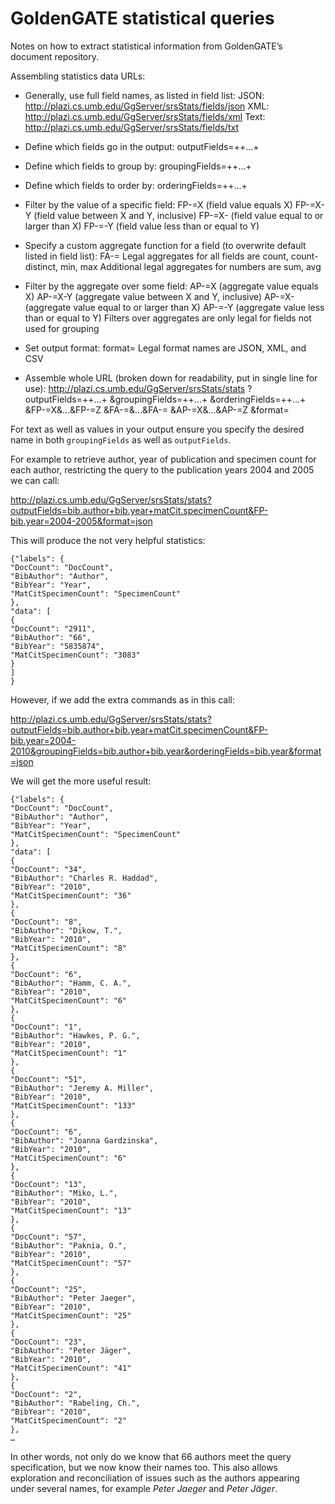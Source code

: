 # GoldenGATE statistical queries #

Notes on how to extract statistical information from GoldenGATE’s document repository.

Assembling statistics data URLs:
- Generally, use full field names, as listed in field list:
   JSON: http://plazi.cs.umb.edu/GgServer/srsStats/fields/json
   XML: http://plazi.cs.umb.edu/GgServer/srsStats/fields/xml
   Text: http://plazi.cs.umb.edu/GgServer/srsStats/fields/txt

- Define which fields go in the output:
   outputFields=<outFieldName1>+<outFieldName2>+...+<outFieldNameN>

- Define which fields to group by:
   groupingFields=<grpFieldName1>+<grpFieldName2>+...+<grpFieldNameN>

- Define which fields to order by:
   orderingFields=<ordFieldName1>+<ordFieldName2>+...+<ordFieldNameN>

- Filter by the value of a specific field:
   FP-<fieldName>=X (field value equals X)
   FP-<fieldName>=X-Y (field value between X and Y, inclusive)
   FP-<fieldName>=X- (field value equal to or larger than X)
   FP-<fieldName>=-Y (field value less than or equal to Y)

- Specify a custom aggregate function for a field
   (to overwrite default listed in field list):
   FA-<fieldName>=<aggregate>
   Legal aggregates for all fields are count, count-distinct, min, max
   Additional legal aggregates for numbers are sum, avg

- Filter by the aggregate over some field:
   AP-<fieldName>=X (aggregate value equals X)
   AP-<fieldName>=X-Y (aggregate value between X and Y, inclusive)
   AP-<fieldName>=X- (aggregate value equal to or larger than X)
   AP-<fieldName>=-Y (aggregate value less than or equal to Y)
   Filters over aggregates are only legal for fields not used for grouping

- Set output format:
   format=<formatName>
   Legal format names are JSON, XML, and CSV

- Assemble whole URL (broken down for readability, put in single line for use):
   http://plazi.cs.umb.edu/GgServer/srsStats/stats
   ?outputFields=<outFieldName1>+<outFieldName2>+...+<outFieldNameN>
   &groupingFields=<grpFieldName1>+<grpFieldName2>+...+<grpFieldNameN>
   &orderingFields=<ordFieldName1>+<ordFieldName2>+...+<ordFieldNameN>
   &FP-<fieldName1>=X&...&FP-<fieldNameN>=Z
   &FA-<fieldName1>=<aggregate1>&...&FA-<fieldNameN>=<aggregateN>
   &AP-<fieldName1>=X&...&AP-<fieldNameN>=Z
   &format=<format>

For text as well as values in your output ensure you specify the desired name in both `groupingFields` as well as `outputFields`.

For example to retrieve author, year of publication and specimen count for each author, restricting the query to the publication years 2004 and 2005 we can call:

http://plazi.cs.umb.edu/GgServer/srsStats/stats?outputFields=bib.author+bib.year+matCit.specimenCount&FP-bib.year=2004-2005&format=json


This will produce the not very helpful statistics:

```
{"labels": {
"DocCount": "DocCount",
"BibAuthor": "Author",
"BibYear": "Year",
"MatCitSpecimenCount": "SpecimenCount"
},
"data": [
{
"DocCount": "2911",
"BibAuthor": "66",
"BibYear": "5835874",
"MatCitSpecimenCount": "3083"
}
]
}
```
However, if we add the extra commands as in this call:

http://plazi.cs.umb.edu/GgServer/srsStats/stats?outputFields=bib.author+bib.year+matCit.specimenCount&FP-bib.year=2004-2010&groupingFields=bib.author+bib.year&orderingFields=bib.year&format=json

We will get the more useful result:

```
{"labels": {
"DocCount": "DocCount",
"BibAuthor": "Author",
"BibYear": "Year",
"MatCitSpecimenCount": "SpecimenCount"
},
"data": [
{
"DocCount": "34",
"BibAuthor": "Charles R. Haddad",
"BibYear": "2010",
"MatCitSpecimenCount": "36"
},
{
"DocCount": "8",
"BibAuthor": "Dikow, T.",
"BibYear": "2010",
"MatCitSpecimenCount": "8"
},
{
"DocCount": "6",
"BibAuthor": "Hamm, C. A.",
"BibYear": "2010",
"MatCitSpecimenCount": "6"
},
{
"DocCount": "1",
"BibAuthor": "Hawkes, P. G.",
"BibYear": "2010",
"MatCitSpecimenCount": "1"
},
{
"DocCount": "51",
"BibAuthor": "Jeremy A. Miller",
"BibYear": "2010",
"MatCitSpecimenCount": "133"
},
{
"DocCount": "6",
"BibAuthor": "Joanna Gardzinska",
"BibYear": "2010",
"MatCitSpecimenCount": "6"
},
{
"DocCount": "13",
"BibAuthor": "Miko, L.",
"BibYear": "2010",
"MatCitSpecimenCount": "13"
},
{
"DocCount": "57",
"BibAuthor": "Paknia, O.",
"BibYear": "2010",
"MatCitSpecimenCount": "57"
},
{
"DocCount": "25",
"BibAuthor": "Peter Jaeger",
"BibYear": "2010",
"MatCitSpecimenCount": "25"
},
{
"DocCount": "23",
"BibAuthor": "Peter Jäger",
"BibYear": "2010",
"MatCitSpecimenCount": "41"
},
{
"DocCount": "2",
"BibAuthor": "Rabeling, Ch.",
"BibYear": "2010",
"MatCitSpecimenCount": "2"
},
…
```

In other words, not only do we know that 66 authors meet the query specification, but we now know their names too. This also allows exploration and reconciliation of issues such as the authors appearing under several names, for example *Peter Jaeger* and *Peter Jäger*.
